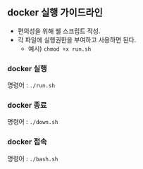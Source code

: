 
## docker 실행 가이드라인
- 편의성을 위해 쉘 스크립트 작성.
- 각 파일에 실행권한을 부여하고 사용하면 된다.
  - 예시) `chmod +x run.sh`

### docker 실행
명령어 : `./run.sh`

### docker 종료
명령어 : `./down.sh`

### docker 접속
명령어 : `./bash.sh`